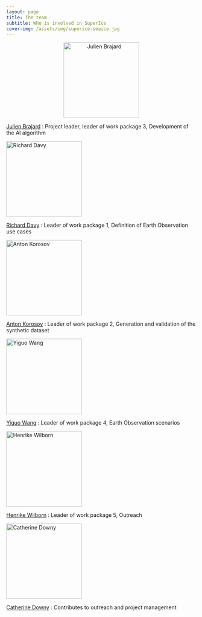 ```yaml
---
layout: page
title: The team
subtitle: Who is involved in SuperIce 
cover-img: /assets/img/superice-seaice.jpg
---
```

<p align="center">
<img src="https://nersc.no/wp-content/uploads/2023/09/JulienBrajard-1024x1024.jpg" alt="Julien Brajard"  width="200"/>
</p>

<p align="center">

  [Julien Brajard](https://nersc.no/en/ansatt/julien-brajard/) : Project leader, leader of work package 3, Development of the AI algorithm
</p>


<p align="left">
<img src="https://nersc.no/wp-content/uploads/2023/09/RichardDavy.jpg" alt="Richard Davy"  width="200"/>
</p>

[Richard Davy](https://nersc.no/en/ansatt/richard-davy/) : Leader of work package 1, Definition of Earth Observation use cases


<p align="left">
<img src="https://nersc.no/wp-content/uploads/2023/09/AntonKorosov.jpg" alt="Anton Korosov"  width="200"/>
</p>

[Anton Korosov](https://nersc.no/en/ansatt/anton-korosov/) : Leader of work package 2, Generation and validation of the synthetic dataset 


<p align="left">
<img src="https://nersc.no/wp-content/uploads/2023/09/YiguoWang.jpg" alt="Yiguo Wang"  width="200"/>
</p>

[Yiguo Wang](https://nersc.no/en/ansatt/yiguo-wang/) : Leader of work package 4, Earth Observation scenarios


<p align="left">
<img src="https://nersc.no/wp-content/uploads/2023/09/HenrikeWilborn.jpg" alt="Henrike Wilborn"  width="200"/>
</p>

[Henrike Wilborn](https://nersc.no/en/ansatt/henrike-wilborn/) : Leader of work package 5, Outreach


<p align="left">
<img src="https://nersc.no/wp-content/uploads/2023/09/CatDowny.jpg" alt="Catherine Downy"  width="200"/>
</p>

[Catherine Downy](https://nersc.no/en/ansatt/cat-downy/) : Contributes to outreach and project management

